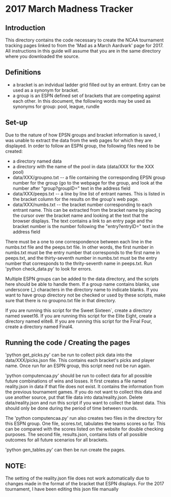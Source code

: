 2017 March Madness Tracker
==========================

Introduction
------------
This directory contains the code necessary to create the NCAA tournament tracking pages linked to from the 'Mad as a March Aardvark' page for 2017.  All instructions in this guide will assume that you are in the same directory where you downloaded the source.

Definitions
-----------
* a bracket is an indvidual ladder grid filled out by an entrant.  Entry can be used as a synonym for bracket.
* a group is an ESPN defined set of brackets that are competing against each other.  In this document, the following words may be used as synonyms for group: pool, league, rundle

Set-up
------
Due to the nature of how EPSN groups and bracket information is saved, I was unable to extract the data from the web pages for which they are displayed.  In order to follow an ESPN group, the following files need to be created:
* a directory named data
* a directory with the name of the pool in data (data/XXX for the XXX pool)
* data/XXX/groupno.txt -- a file containing the corresponding EPSN group number for the group (go to the webpage for the group, and look at the number after "group?groupID=" text in the address field
* data/XXX/peeps.txt -- a line by line list of entrant names.  This is listed in the bracket column for the results on the group's web page.
* data/XXX/numbs.txt -- the bracket number corresponding to each entrant name.  This can be extracted from the bracket name by placing the cursor over the bracket name and looking at the text that the browser displays.  The text contains a link to an entry page and the bracket number is the number following the "entry?entryID=" text in the address field

There must be a one to one correspondence between each line in the numbs.txt file and the peeps.txt file.  In other words, the first number in numbs.txt must be the entry number that corresponds to the first name in peeps.txt, and the thirty-seventh number in numbs.txt must be the entry number that corresponds to the thrity-seventh name in peeps.txt.  Run 'python check_data.py' to look for errors.

Multiple ESPN groups can be added to the data directory, and the scripts here should be able to handle them.  If a group name contains blanks, use underscore (_) characters in the directory name to indicate blanks.  If you want to have group directory not be checked or used by these scripts, make sure that there is no groupno.txt file in that directory.

If you are running this script for the Sweet Sixteen`, create a directory named sweet16.  If you are running this script for the Elite Eight, create a directory named elite8. If you are running this script for the Final Four, create a  directory named Final4.

Running the code / Creating the pages
-------------------------------------
'python get_picks.py' can be run to collect pick data into the data/XXX/picks.json file.  This contains each bracket's picks and player name.  Once run for an ESPN group, this script need not be run again.

'python computencaa.py' should be run to collect data for all possible future combinations of wins and losses.  It first creates a file named reality.json in data if that file does not exist.  It contains the information from the previous tournament games.  If you do not want to collect this data and use another source, put that file data into data/reality.json.  Delete data/reality.json and run this script if you want to collect the latest data.  This should only be done during the period of time between rounds.

The 'python computencaa.py' run also creates two files in the directory for this ESPN group.  One file, scores.txt, tabulates the teams scores so far.  This can be compared with the scores listed on the website for double checking purposes. The second file, results.json, contains lists of all possible outcomes for all future scenarios for all brackets.

'python gen_tables.py' can then be run create the pages.

NOTE:
----
The setting of the reality.json file does not work automatically due to changes
made in the format of the bracket that ESPN displays. For the 2017 tournament,
I have been editing this json file manually

